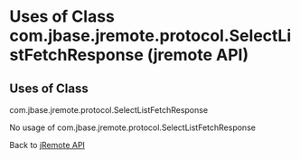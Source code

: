 # Uses of Class com.jbase.jremote.protocol.SelectListFetchResponse (jremote API)

<PageHeader />

## Uses of Class

com.jbase.jremote.protocol.SelectListFetchResponse

No usage of com.jbase.jremote.protocol.SelectListFetchResponse

Back to [jRemote API](./../../README.md)

<PageFooter />
